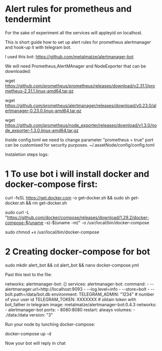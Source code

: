 # Alert rules for prometheus and tendermint

For the sake of experiment all the services will appleyid on localhost.

This is short guide how to set up alert rules for prometheus alertmanager and hook-up it with telegram bot.

I used this bot:
https://github.com/metalmatze/alertmanager-bot

We will need Prometheus,AlertMAnager and NodeExporter that can be downloaded:

wget https://github.com/prometheus/prometheus/releases/download/v2.31.1/prometheus-2.31.1.linux-amd64.tar.gz

wget https://github.com/prometheus/alertmanager/releases/download/v0.23.0/alertmanager-0.23.0.linux-amd64.tar.gz

wget https://github.com/prometheus/node_exporter/releases/download/v1.3.0/node_exporter-1.3.0.linux-amd64.tar.gz

Inside config.toml we need to change parameter "prometheus = true" port can be customised for security purposes.
~/.assetNode/config/config.toml 


Instaletion steps logs:

# 1 To use bot i will install docker and docker-compose first:

curl -fsSL https://get.docker.com -o get-docker.sh && sudo sh  get-docker.sh && rm get-docker.sh

sudo curl -L "https://github.com/docker/compose/releases/download/1.29.2/docker-compose-$(uname -s)-$(uname -m)" -o /usr/local/bin/docker-compose

sudo chmod +x /usr/local/bin/docker-compose


# 2 Creating docker-compose for bot

sudo mkdir alert_bot && cd alert_bot && nano docker-compose.yml

Past this text to the file:

networks:
  alertmanager-bot: {}
services:
  alertmanager-bot:
    command:
    - --alertmanager.url=http://localhost:9093
    - --log.level=info
    - --store=bolt
    - --bolt.path=/data/bot.db
    environment:
      TELEGRAM_ADMIN: "1234" # number of your user id 
      TELEGRAM_TOKEN: XXXXXXX # obtain token with bot_father in telegram
    image: metalmatze/alertmanager-bot:0.4.3
    networks:
    - alertmanager-bot
    ports:
    - 8080:8080
    restart: always
    volumes:
    - ./data:/data
version: "3"

Run your node by lunching docker-compose:

docker-compose up -d

Now your bot will reply in chat






